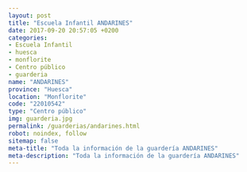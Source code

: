 ```yaml
---
layout: post
title: "Escuela Infantil ANDARINES"
date: 2017-09-20 20:57:05 +0200
categories:
- Escuela Infantil
- huesca
- monflorite
- Centro público
- guarderia
name: "ANDARINES"
province: "Huesca"
location: "Monflorite"
code: "22010542"
type: "Centro público"
img: guarderia.jpg
permalink: /guarderias/andarines.html
robot: noindex, follow
sitemap: false
meta-title: "Toda la información de la guardería ANDARINES"
meta-description: "Toda la información de la guardería ANDARINES"
---
```

